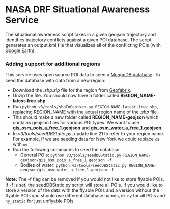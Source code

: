 # NASA DRF Situational Awareness Service
The situational awareness script takes in a given geojson trajectory and identifies trajectory conflicts against a given POI database. The script generates an output.kml file that visualizes all of the conflicting POIs (with [Google Earth](https://support.google.com/earth/answer/7365595?hl=en&co=GENIE.Platform%3DDesktop)).

### Adding support for additional regions
This service uses open source POI data to seed a [MongoDB database](https://cloud.mongodb.com/v2/633f0c6a0a2ec54e54c12722#/metrics/replicaSet/633f0c824d223445f445fa6e/explorer/nsdb/az/find). To seed the database with data from a new region:

 - Download the _.shp.zip_ file for the region from [Geofabrik](https://download.geofabrik.de/north-america/us.html).
 - Unzip the file. You should now have a folder called __REGION_NAME-latest-free.shp__.
 - Run `python v3/tools/shpToGeojson.py REGION_NAME-latest-free.shp`, replacing REGION_NAME with the actual region name of the _.shp_ file.
 - This should make a new folder called __REGION_NAME-geojson__ which contains geojson files for various POI types. We want to use __gis_osm_pois_a_free_1.geojson__ and __gis_osm_water_a_free_1.geojson__.
 - In _v3/tools/seedDBStatic.py_, update line 21 to refer to your region name. For example, if we are seeding data for New York we could replace `ca` with `ny`
 - Run the following commands to seed the database
   - General POIs: `python v3/tools/seedDBStatic.py REGION_NAME-geojson/gis_osm_pois_a_free_1.geojson -f`
   - Bodies of water: `python v3/tools/seedDBStatic.py REGION_NAME-geojson/gis_osm_water_a_free_1.geojson -f`

__Note:__ The -f flag can be removed if you would not like to store flyable POIs. If -f is set, the seedDBStatic.py script will store all POIs. If you would like to store a version of the data with the flyable POIs and a version without the flyable POIs you should use different database names, ie. `ny` for all POIs and `ny_static` for just unflyable POIs.